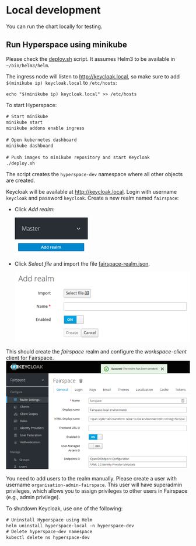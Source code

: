 # Local development

You can run the chart locally for testing.

## Run Hyperspace using minikube

Please check the [deploy.sh](deploy.sh) script.
It assumes Helm3 to be available in `~/bin/helm3/helm`.

The ingress node will listen to http://keycloak.local, so make sure to add `$(minikube ip) keycloak.local` to `/etc/hosts`:
```shell
echo "$(minikube ip) keycloak.local" >> /etc/hosts
```

To start Hyperspace:
```shell
# Start minikube
minikube start
minikube addons enable ingress

# Open kubernetes dashboard
minikube dashboard

# Push images to minikube repository and start Keycloak
./deploy.sh
```
The script creates the `hyperspace-dev` namespace where all other objects are created.

Keycloak will be available at http://keycloak.local. Login with username `keycloak` and password `keycloak`.
Create a new realm named `fairspace`:
- Click _Add realm_:

  ![Add realm](screenshots/Add%20realm%20button.png)
- Click _Select file_ and import the file [fairspace-realm.json](fairspace-realm.json).

  ![Add realm page](screenshots/Add%20realm%20page.png)

This should create the _fairspace_ realm and configure the _workspace-client_ client for Fairspace.
![Fairspace realm](screenshots/Realm%20created.png)

You need to add users to the realm manually. Please create a user with username `organisation-admin-fairspace`. This user will have superadmin privileges, which allows you to assign privileges to other users in Fairspace (e.g., admin privilege).

To shutdown Keycloak, use one of the following:
```shell
# Uninstall Hyperspace using Helm
helm uninstall hyperspace-local -n hyperspace-dev
# Delete hyperspace-dev namespace
kubectl delete ns hyperspace-dev
```
